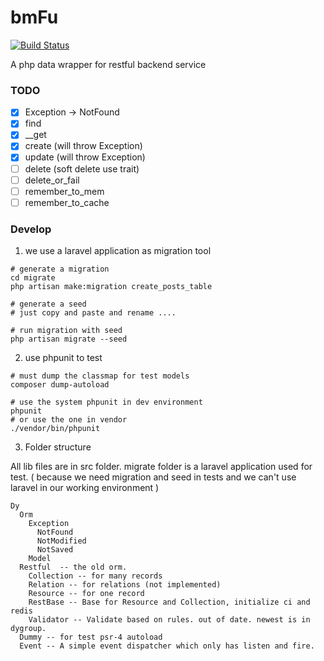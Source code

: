 # bmFu

[![Build Status](https://travis-ci.org/dyweb/bmFu.svg)](https://travis-ci.org/dyweb/bmFu)

A php data wrapper for restful backend service

### TODO
- [x] Exception -> NotFound
- [x] find
- [x] __get
- [x] create (will throw Exception)
- [x] update (will throw Exception)
- [ ] delete (soft delete use trait)
- [ ] delete_or_fail
- [ ] remember_to_mem
- [ ] remember_to_cache

### Develop

1. we use a laravel application as migration tool

````
# generate a migration
cd migrate
php artisan make:migration create_posts_table

# generate a seed
# just copy and paste and rename ....

# run migration with seed
php artisan migrate --seed
````

2. use phpunit to test

````
# must dump the classmap for test models
composer dump-autoload

# use the system phpunit in dev environment
phpunit
# or use the one in vendor
./vendor/bin/phpunit
````

3. Folder structure

All lib files are in src folder. migrate folder is a laravel application used
for test. ( because we need migration and seed in tests and we can't use laravel
in our working environment )
````
Dy
  Orm
    Exception
      NotFound
      NotModified
      NotSaved
    Model
  Restful  -- the old orm.
    Collection -- for many records
    Relation -- for relations (not implemented)
    Resource -- for one record
    RestBase -- Base for Resource and Collection, initialize ci and redis
    Validator -- Validate based on rules. out of date. newest is in dygroup.
  Dummy -- for test psr-4 autoload
  Event -- A simple event dispatcher which only has listen and fire.
````
    